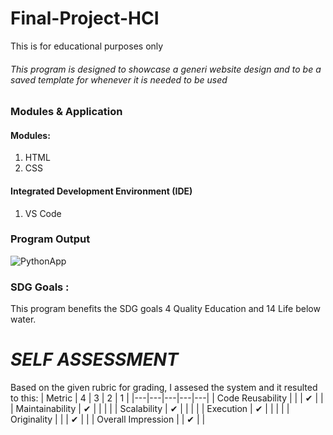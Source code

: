 # Final-Project-HCI
This is for educational purposes only

###### This program is designed to showcase a generi website design and to be a saved template for whenever it is needed to be used
### Modules & Application

#### Modules:
1. HTML
2. CSS

####  Integrated Development Environment (IDE)
1. VS Code

### Program Output

![PythonApp](https://github.com/SinMurasaki/Python-Random-Fact-Generator/assets/129580972/f7a8f8cf-ac01-4891-a6c1-987c4150028f)

### SDG Goals :

This program benefits the SDG goals 4 Quality Education and 14 Life below water.



# *SELF ASSESSMENT*
Based on the given rubric for grading, I assesed the system and it resulted to this:
| Metric  |  4 | 3  | 2  |  1 |
|---|---|---|---|---|
| Code Reusability  |   |   | ✔ |   |
| Maintainability  | ✔ |   |   |   |
| Scalability  | ✔  |   |   |   |
| Execution  | ✔  |   |   |   |
| Originality  |  |  |  ✔ |   |
| Overall Impression    |  | ✔  |   |
